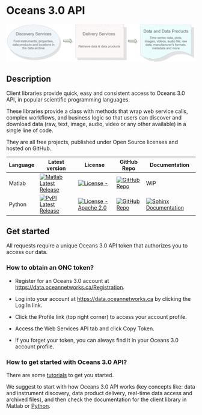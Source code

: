 # Oceans 3.0 API

<img src="https://raw.githubusercontent.com/OceanNetworksCanada/Oceans3.0-API/main/docs/_static/API%20Home%20-%20Overview.png" alt="API Overview">

## Description

Client libraries provide quick, easy and consistent access to Oceans 3.0 API, in popular scientific programming languages.

These libraries provide a class with methods that wrap web service calls, complex workflows, and business logic so that users can discover and download data (raw, text, image, audio, video or any other available) in a single line of code.

They are all free projects, published under Open Source licenses and hosted on GitHub.

| Language | Latest version                                                                                                                                                                         | License                                                                                                                                                                  | GitHub Repo                                                                                                                                   | Documentation                                                                                                                                                    |
| -------- | -------------------------------------------------------------------------------------------------------------------------------------------------------------------------------------- | ------------------------------------------------------------------------------------------------------------------------------------------------------------------------ | --------------------------------------------------------------------------------------------------------------------------------------------- | ---------------------------------------------------------------------------------------------------------------------------------------------------------------- |
| Matlab   | [![Matlab Latest Release](https://img.shields.io/badge/File_Exchange-2.1.1-blue)](https://www.mathworks.com/matlabcentral/fileexchange/74065-ocean-networks-canada-api-client-library) | [![License - ](https://img.shields.io/github/license/OceanNetworksCanada/api-matlab-client)](https://github.com/OceanNetworksCanada/api-matlab-client/blob/main/LICENSE) | [![GitHub Repo](https://img.shields.io/badge/api--matlab--client-gray?logo=github)](https://github.com/OceanNetworksCanada/api-matlab-client) | WIP                                                                                                                                                              |
| Python   | [![PyPI Latest Release](https://img.shields.io/pypi/v/onc.svg)](https://pypi.org/project/onc/)                                                                                         | [![License - Apache 2.0](https://img.shields.io/pypi/l/onc.svg)](https://github.com/OceanNetworksCanada/api-python-client/blob/main/LICENSE.txt)                         | [![GitHub Repo](https://img.shields.io/badge/api--python--client-gray?logo=github)](https://github.com/OceanNetworksCanada/api-python-client) | [![Sphinx Documentation](https://img.shields.io/badge/api--python--client-gray?logo=sphinx)](https://oceannetworkscanada.github.io/api-python-client/index.html) |

## Get started

All requests require a unique Oceans 3.0 API token that authorizes you to access our data.

### How to obtain an ONC token?

- Register for an Oceans 3.0 account at https://data.oceannetworks.ca/Registration.

- Log into your account at https://data.oceannetworks.ca by clicking the Log In link.

- Click the Profile link (top right corner) to access your account profile.

- Access the Web Services API tab and click Copy Token.

- If you forget your token, you can always find it in your Oceans 3.0 account profile.

### How to get started with Oceans 3.0 API?

There are some [tutorials](https://oceannetworkscanada.github.io/api-python-client/Tutorial/index.html) to get you started.

We suggest to start with how Oceans 3.0 API works (key concepts like: data and instrument discovery, data product delivery, real-time data access and archived files),
and then check the documentation for the client library in Matlab or [Python](https://oceannetworkscanada.github.io/api-python-client/index.html).
